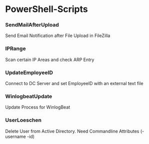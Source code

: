 # PowerShell-Scripts

### SendMailAfterUpload
Send Email Notification after File Upload in FileZilla

### IPRange
Scan certain IP Areas and check ARP Entry

### UpdateEmployeeID
Connect to DC Server and set EmployeeID with an external text file

### WinlogbeatUpdate
Update Process for WinlogBeat

### UserLoeschen
Delete User from Active Directory. Need Commandline Attributes (-username -id)
